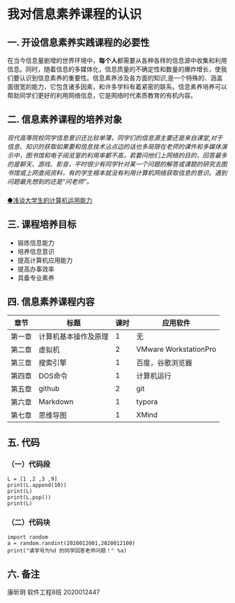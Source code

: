 # **我对信息素养课程的认识**
## 一. 开设信息素养实践课程的必要性

  在当今信息量剧增的世界环境中，**每个人**都需要从各种各样的信息源中收集和利用信息。同时，随着信息的多媒体化，信息质量的不确定性和数量的爆炸增长，使我们要认识到信息素养的重要性。信息素养涉及各方面的知识,是一个特殊的、涵盖面很宽的能力，它包含诸多因素，和许多学科有着紧密的联系。信息素养培养可以帮助同学们更好的利用网络信息，它是网络时代素质教育的有机内容。  
  ## 二. 信息素养课程的培养对象  
  *现代高等院校同学信息意识还比较单薄，同学们的信息源主要还是来自课堂,对于信息、知识的获取如果要和信息技术沾点边的话也多局限在老师的课件和多媒体演示中，图书馆和电子阅览室的利用率都不高，若要问他们上网络的目的，回答最多的是聊天、游戏、影音，平时很少有同学针对某一个问题的解答或课题的研究去图书馆或上网查阅资料，有的学生根本就没有利用计算机网络获取信息的意识。遇到问题最先想到的还是“问老师”。*
  ###   
  [●浅谈大学生的计算机运用能力](https://wenku.baidu.com/view/a9dff5464a73f242336c1eb91a37f111f0850d40.html)
  ## 三. 课程培养目标  
  + 锻炼信息能力  
  + 培养信息意识  
  + 提高计算机应用能力  
  + 提高办事效率  
  + 具备专业素养  
## 四. 信息素养课程内容  

| 章节   | 标题                 | 课时 | 应用软件              |
| ------ | -------------------- | ---- | --------------------- |
| 第一章 | 计算机基本操作及原理 | 1    | 无                    |
| 第二章 | 虚拟机               | 2    | VMware WorkstationPro |
| 第三章 | 搜索引擎             | 1    | 百度，谷歌浏览器      |
| 第四章 | DOS命令              | 1    | 计算机运行            |
| 第五章 | github               | 2    | git                   |
| 第六章 | Markdown             | 1    | typora                |
| 第七章 | 思维导图             | 1    | XMind                 |

## 五. 代码  
  ### （一）代码段  
    L = [1 ,2 ,3 ,9]
    print(L.append(10))
    print(L)
    print(L.pop())
    print(L)  
  ### （二）代码块  
  `import random`  
  `a = random.randint(2020012001,2020012100)`  
  `print("请学号为%d 的同学回答老师问题！" %a)`  
  
## 六. 备注 
  康昕玥  软件工程8班  2020012447
